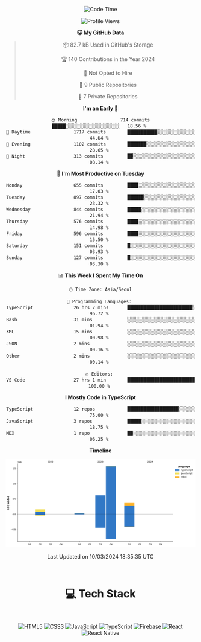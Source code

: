 <div align="center">

  <!--START_SECTION:waka-->
![Code Time](http://img.shields.io/badge/Code%20Time-656%20hrs%2033%20mins-blue)

![Profile Views](http://img.shields.io/badge/Profile%20Views-0-blue)

**🐱 My GitHub Data** 

> 📦 82.7 kB Used in GitHub's Storage 
 > 
> 🏆 140 Contributions in the Year 2024
 > 
> 🚫 Not Opted to Hire
 > 
> 📜 9 Public Repositories 
 > 
> 🔑 7 Private Repositories 
 > 
**I'm an Early 🐤** 

```text
🌞 Morning                714 commits         █████░░░░░░░░░░░░░░░░░░░░   18.56 % 
🌆 Daytime                1717 commits        ███████████░░░░░░░░░░░░░░   44.64 % 
🌃 Evening                1102 commits        ███████░░░░░░░░░░░░░░░░░░   28.65 % 
🌙 Night                  313 commits         ██░░░░░░░░░░░░░░░░░░░░░░░   08.14 % 
```
📅 **I'm Most Productive on Tuesday** 

```text
Monday                   655 commits         ████░░░░░░░░░░░░░░░░░░░░░   17.03 % 
Tuesday                  897 commits         ██████░░░░░░░░░░░░░░░░░░░   23.32 % 
Wednesday                844 commits         █████░░░░░░░░░░░░░░░░░░░░   21.94 % 
Thursday                 576 commits         ████░░░░░░░░░░░░░░░░░░░░░   14.98 % 
Friday                   596 commits         ████░░░░░░░░░░░░░░░░░░░░░   15.50 % 
Saturday                 151 commits         █░░░░░░░░░░░░░░░░░░░░░░░░   03.93 % 
Sunday                   127 commits         █░░░░░░░░░░░░░░░░░░░░░░░░   03.30 % 
```


📊 **This Week I Spent My Time On** 

```text
🕑︎ Time Zone: Asia/Seoul

💬 Programming Languages: 
TypeScript               26 hrs 7 mins       ████████████████████████░   96.72 % 
Bash                     31 mins             ░░░░░░░░░░░░░░░░░░░░░░░░░   01.94 % 
XML                      15 mins             ░░░░░░░░░░░░░░░░░░░░░░░░░   00.98 % 
JSON                     2 mins              ░░░░░░░░░░░░░░░░░░░░░░░░░   00.16 % 
Other                    2 mins              ░░░░░░░░░░░░░░░░░░░░░░░░░   00.14 % 

🔥 Editors: 
VS Code                  27 hrs 1 min        █████████████████████████   100.00 % 
```

**I Mostly Code in TypeScript** 

```text
TypeScript               12 repos            ███████████████████░░░░░░   75.00 % 
JavaScript               3 repos             █████░░░░░░░░░░░░░░░░░░░░   18.75 % 
MDX                      1 repo              ██░░░░░░░░░░░░░░░░░░░░░░░   06.25 % 
```



**Timeline**

![Lines of Code chart](https://raw.githubusercontent.com/SONGDAM/SONGDAM/master/assets/bar_graph.png)


 Last Updated on 10/03/2024 18:35:35 UTC
<!--END_SECTION:waka-->

  
 <br>
  
# 💻 Tech Stack
  
</div>

</br>

<div align="center">

   ![HTML5](https://img.shields.io/badge/html5-%23E34F26.svg?style=for-the-badge&logo=html5&logoColor=white) ![CSS3](https://img.shields.io/badge/css3-%231572B6.svg?style=for-the-badge&logo=css3&logoColor=white) ![JavaScript](https://img.shields.io/badge/javascript-%23323330.svg?style=for-the-badge&logo=javascript&logoColor=%23F7DF1E) 
 ![TypeScript](https://img.shields.io/badge/typescript-%23007ACC.svg?style=for-the-badge&logo=typescript&logoColor=white)
  ![Firebase](https://img.shields.io/badge/firebase-%23039BE5.svg?style=for-the-badge&logo=firebase) 
 ![React](https://img.shields.io/badge/react-%2320232a.svg?style=for-the-badge&logo=react&logoColor=%2361DAFB) ![React Native](https://img.shields.io/badge/react_native-%2320232a.svg?style=for-the-badge&logo=react&logoColor=%2361DAFB) 

 
</div>
